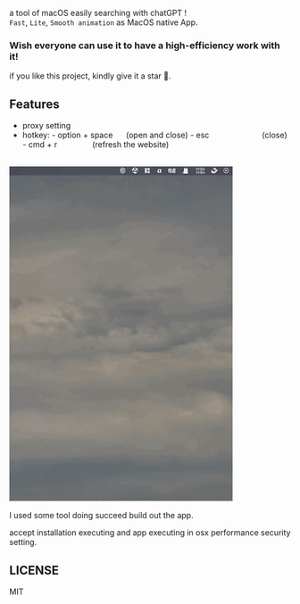 a tool of macOS easily searching with chatGPT !  
`Fast`, `Lite`, `Smooth animation` as MacOS native App.

<h3>Wish everyone can use it to have a high-efficiency work with it!</h3>
if you like this project, kindly give it a star 🌟.

## Features

- proxy setting
- hotkey: - option + space &nbsp;&nbsp;&nbsp;&nbsp; (open and close) - esc&nbsp;&nbsp;&nbsp;&nbsp;&nbsp;&nbsp;&nbsp;&nbsp;&nbsp;&nbsp;&nbsp;&nbsp;&nbsp;&nbsp;&nbsp;&nbsp;&nbsp;&nbsp;&nbsp;&nbsp;&nbsp;&nbsp;&nbsp;&nbsp;(close) - cmd + r&nbsp;&nbsp;&nbsp;&nbsp;&nbsp;&nbsp;&nbsp;&nbsp;&nbsp;&nbsp;&nbsp;&nbsp;&nbsp;&nbsp;&nbsp;&nbsp;(refresh the website)
  <br>
  <br>

<img src="./preview.gif" width="400px" height="600"></img>

I used some tool doing succeed build out the app.

accept installation executing and app executing in osx performance security setting.

## LICENSE

MIT
